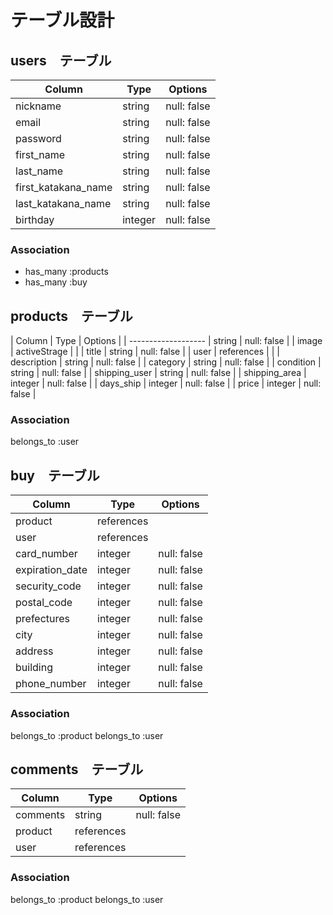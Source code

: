 # テーブル設計

## users　テーブル

| Column              | Type    | Options     |
| ------------------- | ------- | ----------- |
| nickname            | string  | null: false |
| email               | string  | null: false |
| password            | string  | null: false |
| first_name          | string  | null: false |
| last_name           | string  | null: false |
| first_katakana_name | string  | null: false |
| last_katakana_name  | string  | null: false |
| birthday            | integer | null: false |

### Association

- has_many :products
- has_many :buy


## products　テーブル

| Column              | Type         | Options     |
| ------------------- | string       | null: false |
| image               | activeStrage |             |
| title               | string       | null: false |
| user                | references   |             |
| description         | string       | null: false |
| category            | string       | null: false |
| condition           | string       | null: false |
| shipping_user       | string       | null: false |
| shipping_area       | integer      | null: false |
| days_ship           | integer      | null: false |
| price               | integer      | null: false |

### Association

belongs_to :user

## buy　テーブル

| Column              | Type       | Options     |
| ------------------- | ---------- | ----------- |
| product             | references |             |
| user                | references |             |
| card_number         | integer    | null: false |
| expiration_date     | integer    | null: false |
| security_code       | integer    | null: false |
| postal_code         | integer    | null: false |
| prefectures         | integer    | null: false |
| city                | integer    | null: false |
| address             | integer    | null: false |
| building            | integer    | null: false |
| phone_number        | integer    | null: false |

### Association

belongs_to :product
belongs_to :user

## comments　テーブル

| Column              | Type       | Options     |
| ------------------- | ---------- | ----------- |
| comments            | string     | null: false |
| product             | references |             |
| user                | references |             |

### Association

belongs_to :product
belongs_to :user